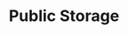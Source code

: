---
title: "Public Storage"
url: /daytona-beach/public-storage-valor-boulevard/
shop: storage rental
---